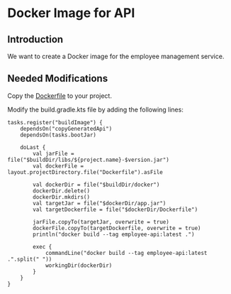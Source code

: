 # Docker Image for API

## Introduction

We want to create a Docker image for the employee management service.

## Needed Modifications

Copy the [Dockerfile](./Dockerfile) to your project.

Modify the build.gradle.kts file by adding the following lines:


    tasks.register("buildImage") {
        dependsOn("copyGeneratedApi")
        dependsOn(tasks.bootJar)

        doLast {
            val jarFile = file("$buildDir/libs/${project.name}-$version.jar")
            val dockerFile = layout.projectDirectory.file("Dockerfile").asFile

            val dockerDir = file("$buildDir/docker")
            dockerDir.delete()
            dockerDir.mkdirs()
            val targetJar = file("$dockerDir/app.jar")
            val targetDockerfile = file("$dockerDir/Dockerfile")

            jarFile.copyTo(targetJar, overwrite = true)
            dockerFile.copyTo(targetDockerfile, overwrite = true)
            println("docker build --tag employee-api:latest .")

            exec {
                commandLine("docker build --tag employee-api:latest .".split(" "))
                workingDir(dockerDir)
            }
        }
    }
